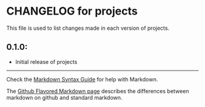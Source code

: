 # CHANGELOG for projects

This file is used to list changes made in each version of projects.

## 0.1.0:

* Initial release of projects

- - -
Check the [Markdown Syntax Guide](http://daringfireball.net/projects/markdown/syntax) for help with Markdown.

The [Github Flavored Markdown page](http://github.github.com/github-flavored-markdown/) describes the differences between markdown on github and standard markdown.

